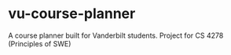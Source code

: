 # vu-course-planner

A course planner built for Vanderbilt students. Project for CS 4278 (Principles of SWE)
